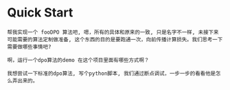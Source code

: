 # Quick Start


```
帮我实现一个 fooDPO 算法吧, 嗯，所有的具体和原来的一致, 只是名字不一样, 未接下来可能需要的算法定制做准备, 这个东西的目的是要跑通一次，向前传播计算损失。我们思考一下需要做哪些事情吧?
``` 



```
啊，运行一个dpo算法的demo 在这个项目里面有哪些方式啊？

我想尝试一下标准的dpo算法, 写个python脚本, 我们通过断点调试，一步一步的看看他是怎么弄出来的。
```